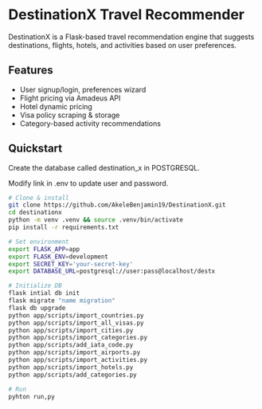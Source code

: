 # DestinationX Travel Recommender

DestinationX is a Flask-based travel recommendation engine that
suggests destinations, flights, hotels, and activities based on user
preferences.

## Features
- User signup/login, preferences wizard
- Flight pricing via Amadeus API
- Hotel dynamic pricing 
- Visa policy scraping & storage
- Category-based activity recommendations

## Quickstart
Create the database called destination_x in POSTGRESQL.

Modify link in .env to update user and password.


```bash
# Clone & install
git clone https://github.com/AkeleBenjamin19/DestinationX.git
cd destinationx
python -m venv .venv && source .venv/bin/activate
pip install -r requirements.txt

# Set environment
export FLASK_APP=app
export FLASK_ENV=development
export SECRET_KEY='your-secret-key'
export DATABASE_URL=postgresql://user:pass@localhost/destx

# Initialize DB
flask intial db init
flask migrate "name migration"
flask db upgrade
python app/scripts/import_countries.py
python app/scripts/import_all_visas.py
python app/scripts/import_cities.py
python app/scripts/import_categories.py
python app/scripts/add_iata_code.py
python app/scripts/import_airports.py
python app/scripts/import_activities.py
python app/scripts/import_hotels.py
python app/scripts/add_categories.py

# Run 
pyhton run,py
